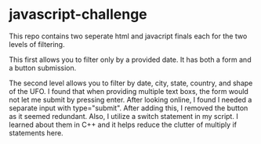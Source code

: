# javascript-challenge

This repo contains two seperate html and javacript finals each for the two levels of filtering. 

This first allows you to filter only by a provided date. It has both a form and a button submission. 

The second level allows you to filter by date, city, state, country, and shape of the UFO. 
I found that when providing multiple text boxs, the form would not let me submit by pressing enter. 
After looking online, I found I needed a separate input with type="submit". 
After adding this, I removed the button as it seemed redundant. 
Also, I utilize a switch statement in my script. I learned about them in C++ and it helps reduce the clutter of multiply if statements here. 